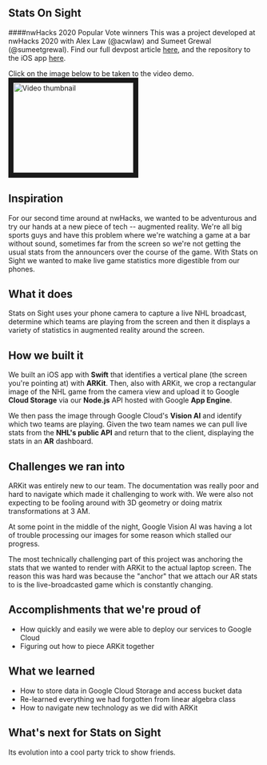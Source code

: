 ## Stats On Sight

####nwHacks 2020 Popular Vote winners 
This was a project developed at nwHacks 2020 with Alex Law (@acwlaw) and Sumeet Grewal (@sumeetgrewal). Find our full devpost article [here](https://devpost.com/software/stats-on-sight), and the repository to the iOS app [here](https://github.com/acwlaw/stats-on-sight-).  
  
Click on the image below to be taken to the video demo.  
<a href="http://www.youtube.com/watch?feature=player_embedded&v=SHfXLdixfSY
" target="_blank"><img src="http://img.youtube.com/vi/SHfXLdixfSY/0.jpg" 
alt="Video thumbnail" width="240" height="180" border="10" /></a>

## Inspiration
For our second time around at nwHacks, we wanted to be adventurous and try our hands at a new piece of tech -- augmented reality. We're all big sports guys and have this problem where we're watching a game at a bar without sound, sometimes far from the screen so we're not getting the usual stats from the announcers over the course of the game. With Stats on Sight we wanted to make live game statistics more digestible from our phones. 

## What it does
Stats on Sight uses your phone camera to capture a live NHL broadcast, determine which teams are playing from the screen and then it displays a variety of statistics in augmented reality around the screen.

## How we built it
We built an iOS app with **Swift** that identifies a vertical plane (the screen you're pointing at) with **ARKit**. Then, also with ARKit, we crop a rectangular image of the NHL game from the camera view and upload it to Google **Cloud Storage** via our **Node.js** API hosted with Google **App Engine**. 

We then pass the image through Google Cloud's **Vision AI** and identify which two teams are playing. Given the two team names we can pull live stats from the **NHL's public API** and return that to the client, displaying the stats in an **AR** dashboard.

## Challenges we ran into
ARKit was entirely new to our team. The documentation was really poor and hard to navigate which made it challenging to work with. We were also not expecting to be fooling around with 3D geometry or doing matrix transformations at 3 AM.  
  
At some point in the middle of the night, Google Vision AI was having a lot of trouble processing our images for some reason which stalled our progress. 

The most technically challenging part of this project was anchoring the stats that we wanted to render with ARKit to the actual laptop screen. The reason this was hard was because the "anchor" that we attach our AR stats to is the live-broadcasted game which is constantly changing.

## Accomplishments that we're proud of
- How quickly and easily we were able to deploy our services to Google Cloud
- Figuring out how to piece ARKit together

## What we learned
- How to store data in Google Cloud Storage and access bucket data
- Re-learned everything we had forgotten from linear algebra class
- How to navigate new technology as we did with ARKit

## What's next for Stats on Sight
Its evolution into a cool party trick to show friends.
